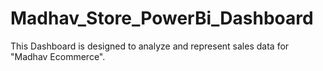 # Madhav_Store_PowerBi_Dashboard
This Dashboard is designed to analyze and represent sales data for "Madhav Ecommerce".

